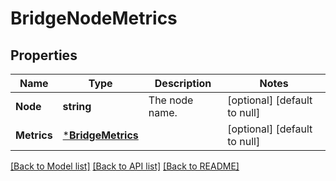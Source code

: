 # BridgeNodeMetrics

## Properties
Name | Type | Description | Notes
------------ | ------------- | ------------- | -------------
**Node** | **string** | The node name. | [optional] [default to null]
**Metrics** | [***BridgeMetrics**](bridge.metrics.md) |  | [optional] [default to null]

[[Back to Model list]](../README.md#documentation-for-models) [[Back to API list]](../README.md#documentation-for-api-endpoints) [[Back to README]](../README.md)

